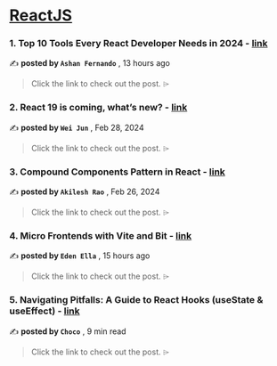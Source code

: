
<h1><a href=https://medium.com/tag/reactjs/recommended target="_blank" rel="noopener noreferrer">ReactJS</a></h1>
<h3>1. Top 10 Tools Every React Developer Needs in 2024 - <a href=https://medium.com/bitsrc/top-10-tools-every-react-developer-needs-in-2024-b87631680e10?source=tag_recommended_feed---------0-84----------reactjs----------4c76a347_05c8_4d4a_b342_b0cfa498c6fe------- target="_blank" rel="noopener noreferrer">link</a></h3>

✍️ **posted by `Ashan Fernando`** <date> , 13 hours ago</date>

<blockquote>Click the link to check out the post. ⌲</blockquote>

<h3>2. React 19 is coming, what’s new? - <a href=https://medium.com/stackademic/react-19-is-coming-whats-new-79e2d4b948e4?source=tag_recommended_feed---------1-107----------reactjs----------4c76a347_05c8_4d4a_b342_b0cfa498c6fe------- target="_blank" rel="noopener noreferrer">link</a></h3>

✍️ **posted by `Wei Jun`** <date> , Feb 28, 2024</date>

<blockquote>Click the link to check out the post. ⌲</blockquote>

<h3>3. Compound Components Pattern in React - <a href=https://medium.com/javascript-in-plain-english/compound-components-pattern-in-react-4c176c18f9ba?source=tag_recommended_feed---------2-85----------reactjs----------4c76a347_05c8_4d4a_b342_b0cfa498c6fe------- target="_blank" rel="noopener noreferrer">link</a></h3>

✍️ **posted by `Akilesh Rao`** <date> , Feb 26, 2024</date>

<blockquote>Click the link to check out the post. ⌲</blockquote>

<h3>4. Micro Frontends with Vite and Bit - <a href=https://medium.com/bitsrc/micro-frontends-with-vite-and-bit-37e9c1f7f5f1?source=tag_recommended_feed---------3-84----------reactjs----------4c76a347_05c8_4d4a_b342_b0cfa498c6fe------- target="_blank" rel="noopener noreferrer">link</a></h3>

✍️ **posted by `Eden Ella`** <date> , 15 hours ago</date>

<blockquote>Click the link to check out the post. ⌲</blockquote>

<h3>5. Navigating Pitfalls: A Guide to React Hooks (useState & useEffect) - <a href=https://medium.com/@Choco23/navigating-pitfalls-a-guide-to-react-hooks-usestate-useeffect-2aa2d1eca746?source=tag_recommended_feed---------4-107----------reactjs----------4c76a347_05c8_4d4a_b342_b0cfa498c6fe------- target="_blank" rel="noopener noreferrer">link</a></h3>

✍️ **posted by `Choco`** <date> , 9 min read</date>

<blockquote>Click the link to check out the post. ⌲</blockquote>

